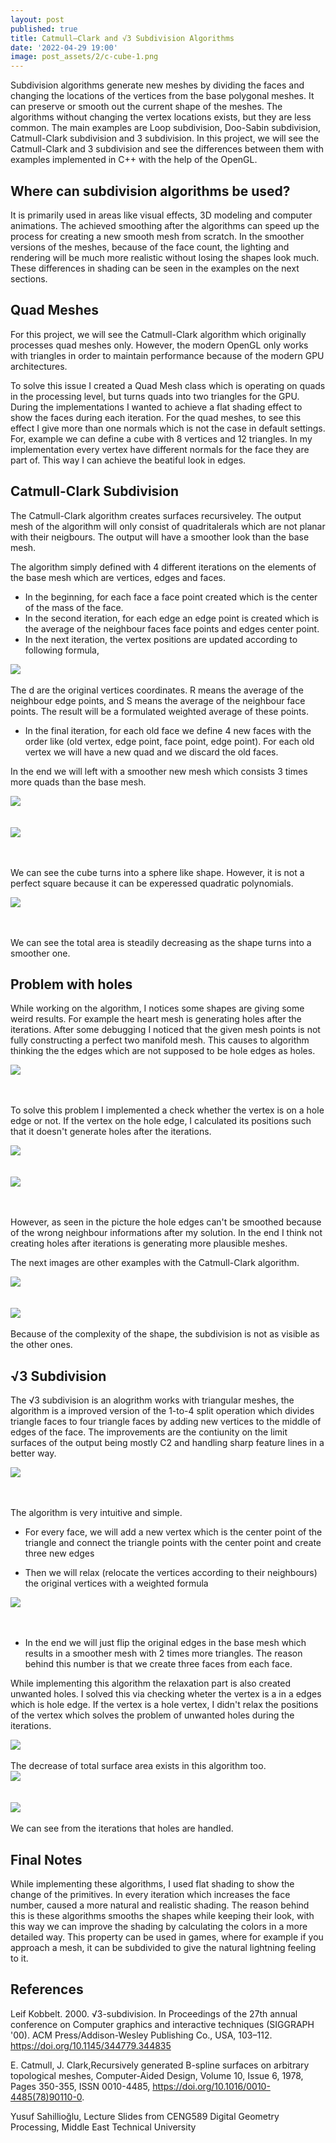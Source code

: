 ```yaml
---
layout: post
published: true
title: Catmull–Clark and √3 Subdivision Algorithms
date: '2022-04-29 19:00'
image: post_assets/2/c-cube-1.png
---
```

Subdivision algorithms generate new meshes by dividing the faces and changing the locations of the vertices from the base polygonal meshes. It can preserve or smooth out the current shape of the meshes. The algorithms without changing the vertex locations exists, but they are less common. The main examples are Loop subdivision, Doo-Sabin subdivision, Catmull-Clark subdivision and 3 subdivision. In this project, we will see the Catmull-Clark and 3 subdivision and see the differences between them with examples implemented in C++ with the help of the OpenGL.

## Where can subdivision algorithms be used? 

It is primarily used in areas like visual effects, 3D modeling and computer animations. The achieved smoothing after the algorithms can speed up the process for creating a new smooth mesh from scratch. In the smoother versions of the meshes, because of the face count, the lighting and rendering will be much more realistic without losing the shapes look much. These differences in shading can be seen in the examples on the next sections. 

## Quad Meshes

For this project, we will see the Catmull-Clark algorithm which originally processes quad meshes only. However, the modern OpenGL only works with triangles in order to maintain performance because of the modern GPU architectures. 

To solve this issue I created a Quad Mesh class which is operating on quads in the processing level, but turns quads into two triangles for the GPU. During the implementations I wanted to achieve a flat shading effect to show the faces during each iteration. For the quad meshes, to see this effect I give more than one normals which is not the case in default settings. For, example we can define a cube with 8 vertices and 12 triangles. In my implementation every vertex have different normals for the face they are part of. This way I can achieve the beatiful look in edges. 

## Catmull-Clark Subdivision

The Catmull-Clark algorithm creates surfaces recursiveley. The output mesh of the algorithm will only consist of quadritalerals which are not planar with their neigbours. The output will have a smoother look than the base mesh. 

The algorithm simply defined with 4 different iterations on the elements of the base mesh which are vertices, edges and faces. 

- In the beginning, for each face a face point created which is the center of the mass of the face. 
- In the second iteration, for each edge an edge point is created which is the average of the neighbour faces face points and edges center point. 
- In the next iteration, the vertex positions are updated according to following formula,

<div class="fig figcenter fighighlight">
  <img src="/post_assets/2/formula.png">
  <div class="figcaption"><br> The d are the original vertices coordinates. R means the average of the neighbour edge points, and S means the average of the neighbour face points. The result will be a formulated weighted average of these points.<br>
  </div>
</div>

- In the final iteration, for each old face we define 4 new faces with the order like (old vertex, edge point, face point, edge point). For each old vertex we will have a new quad and we discard the old faces.


In the end we will left with a smoother new mesh which consists 3 times more quads than the base mesh.

<div class="fig figcenter fighighlight">
  <img src="/post_assets/2/c-cube-1.png">
  <div class="figcaption"><br><br>
  </div>
</div>

<div class="fig figcenter fighighlight">
  <img src="/post_assets/2/c-cube-2.png">
  <div class="figcaption"><br><br>
  </div>
</div>

We can see the cube turns into a sphere like shape. However, it is not a perfect square because it can be experessed quadratic polynomials. 

<div class="fig figcenter fighighlight">
  <img src="/post_assets/2/c-cube-3.png">
  <div class="figcaption"><br><br>
  </div>
</div>

We can see the total area is steadily decreasing as the shape turns into a smoother one.

## Problem with holes

While working on the algorithm, I notices some shapes are giving some weird results. For example the heart mesh is generating holes after the iterations. After some debugging I noticed that the given mesh points is not fully constructing a perfect two manifold mesh. This causes to algorithm thinking the the edges which are not supposed to be hole edges as holes. 

<div class="fig figcenter fighighlight">
  <img src="/post_assets/2/heart-with-hole.png">
  <div class="figcaption"><br><br>
  </div>
</div>

To solve this problem I implemented a check whether the vertex is on a hole edge or not. If the vertex on the hole edge, I calculated its positions such that it doesn't generate holes after the iterations.

<div class="fig figcenter fighighlight">
  <img src="/post_assets/2/heart-without-hole.png">
  <div class="figcaption"><br><br>
  </div>
</div>

<div class="fig figcenter fighighlight">
  <img src="/post_assets/2/heart-without-hole-from-bottom.png">
  <div class="figcaption"><br><br>
  </div>
</div>

However, as seen in the picture the hole edges can't be smoothed because of the wrong neighbour informations after my solution. In the end I think not creating holes after iterations is generating more plausible meshes. 

The next images are other examples with the Catmull-Clark algorithm.

<div class="fig figcenter fighighlight">
  <img src="/post_assets/2/heart-catmull-one-image.png">
  <div class="figcaption"><br><br>
  </div>
</div>

<div class="fig figcenter fighighlight">
  <img src="/post_assets/2/space-station-one-image.png">
  <div class="figcaption"><br>Because of the complexity of the shape, the subdivision is not as visible as the other ones.<br>
  </div>
</div>


## √3 Subdivision

The √3 subdivision is an alogrithm works with triangular meshes, the algorithm is a improved version of the 1-to-4 split operation which divides triangle faces to four triangle faces by adding new vertices to the middle of edges of the face. The improvements are the contiunity on the limit surfaces of the output being mostly C2 and handling sharp feature lines in a better way.

<div class="fig figcenter fighighlight">
  <img src="/post_assets/2/3-subdiv.png">
  <div class="figcaption"><br><br>
  </div>
</div>

The algorithm is very intuitive and simple.
 - For every face, we will add a new vertex which is the center point of the triangle and connect the triangle points with the center point and create three new edges
 
 - Then we will relax (relocate the vertices according to their neighbours) the original vertices with a weighted formula 
 
<div class="fig figcenter fighighlight">
  <img src="/post_assets/2/3-subdiv-formula.png">
  <div class="figcaption"><br><br>
  </div>
</div>
 
 - In the end we will just flip the original edges in the base mesh which results in a smoother mesh with 2 times more triangles. The reason behind this number is that we create three faces from each face.
 
 
While implementing this algorithm the relaxation part is also created unwanted holes. I solved this via checking wheter the vertex is a in a edges which is hole edge. If the vertex is a hole vertex, I didn't relax the positions of the vertex which solves the problem of unwanted holes during the iterations.

<div class="fig figcenter fighighlight">
  <img src="/post_assets/2/bunny-three.png">
  <div class="figcaption"><br>The decrease of total surface area exists in this algorithm too.<br>
  </div>
</div>

<div class="fig figcenter fighighlight">
  <img src="/post_assets/2/cup-three.png">
  <div class="figcaption"><br><br>
  </div>
</div>

<div class="fig figcenter fighighlight">
  <img src="/post_assets/2/dragon-three.png">
  <div class="figcaption"><br>We can see from the iterations that holes are handled.<br>
  </div>
</div>
 

## Final Notes

While implementing these algorithms, I used flat shading to show the change of the primitives. In every iteration which increases the face number, caused a more natural and realistic shading. The reason behind this is these algorithms smooths the shapes while keeping their look, with this way we can improve the shading by calculating the colors in a more detailed way. This property can be used in games, where for example if you approach a mesh, it can be subdivided to give the natural lightning feeling to it. 


## References

Leif Kobbelt. 2000. √3-subdivision. In Proceedings of the 27th annual conference on Computer graphics and 		interactive techniques (SIGGRAPH '00). ACM Press/Addison-Wesley Publishing Co., USA, 103–112. 				https://doi.org/10.1145/344779.344835

E. Catmull, J. Clark,Recursively generated B-spline surfaces on arbitrary topological meshes, Computer-Aided 	Design, Volume 10, Issue 6, 1978, Pages 350-355, ISSN 0010-4485, 
   https://doi.org/10.1016/0010-4485(78)90110-0.
   
Yusuf Sahillioğlu, Lecture Slides from CENG589 Digital Geometry Processing, Middle East Technical University


